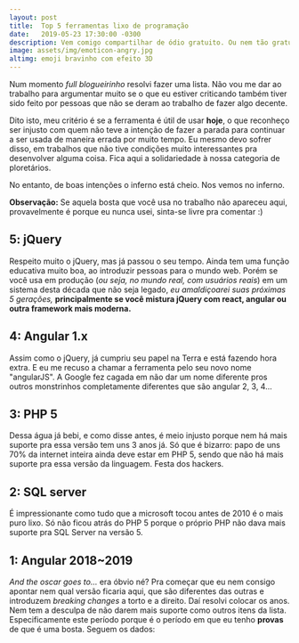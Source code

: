 ```yaml
---
layout: post
title:  Top 5 ferramentas lixo de programação
date:   2019-05-23 17:30:00 -0300
description: Vem comigo compartilhar de ódio gratuito. Ou nem tão gratuito assim, porque tem muita bosta por aí.
image: assets/img/emoticon-angry.jpg
altimg: emoji bravinho com efeito 3D
---
```


Num momento *full blogueirinho* resolvi fazer uma lista. Não vou me dar ao trabalho para argumentar muito se o que eu estiver criticando também tiver sido feito por pessoas que não se deram ao trabalho de fazer algo decente.

Dito isto, meu critério é se a ferramenta é útil de usar **hoje**, o que reconheço ser injusto com quem não teve a intenção de fazer a parada para continuar a ser usada de maneira errada por muito tempo. Eu mesmo devo sofrer disso, em trabalhos que não tive condições muito interessantes pra desenvolver alguma coisa. Fica aqui a solidariedade à nossa categoria de ploretários.

No entanto, de boas intenções o inferno está cheio. Nos vemos no inferno.

**Observação:** Se aquela bosta que você usa no trabalho não apareceu aqui, provavelmente é porque eu nunca usei, sinta-se livre pra comentar :)

## 5: jQuery
Respeito muito o jQuery, mas já passou o seu tempo. Ainda tem uma função educativa muito boa, ao introduzir pessoas para o mundo web. Porém se você usa em produção (*ou seja, no mundo real, com usuários reais*) em um sistema desta década que não seja legado, *eu amaldiçoarei suas próximas 5 gerações,* **principalmente se você mistura jQuery com react, angular ou outra framework mais moderna.**

## 4: Angular 1.x
Assim como o jQuery, já cumpriu seu papel na Terra e está fazendo hora extra. E eu me recuso a chamar a ferramenta pelo seu novo nome "angularJS". A Google fez cagada em não dar um nome diferente pros outros monstrinhos completamente diferentes que são angular 2, 3, 4...

## 3: PHP 5
Dessa água já bebi, e como disse antes, é meio injusto porque nem há mais suporte pra essa versão tem uns 3 anos já. Só que é bizarro: papo de uns 70% da internet inteira ainda deve estar em PHP 5, sendo que não há mais suporte pra essa versão da linguagem. Festa dos hackers.

## 2: SQL server
É impressionante como tudo que a microsoft tocou antes de 2010 é o mais puro lixo. Só não ficou atrás do PHP 5 porque o próprio PHP não dava mais suporte pra SQL Server na versão 5.

## 1: Angular 2018~2019

*And the oscar goes to...* era óbvio né? Pra começar que eu nem consigo apontar nem qual versão ficaria aqui, que são diferentes das outras e introduzem *breaking changes* a torto e a direito. Daí resolvi colocar os anos. Nem tem a desculpa de não darem mais suporte como outros itens da lista. Especificamente este período porque é o período em que eu tenho **provas** de que é uma bosta. Seguem os dados: